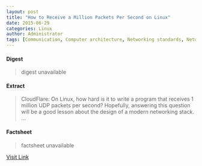 ```yaml
---
layout: post
title: "How to Receive a Million Packets Per Second on Linux"
date: 2015-06-29
categories: Linux
author: Administrator
tags: [Communication, Computer architecture, Networking standards, Network architecture, Communications protocols, Computing, Computer networking, Data transmission, Telecommunications, Network protocols, Technology]
---
```



#### Digest
>digest unavailable

#### Extract
>CloudFlare: On Linux, how hard is it to write a program that receives 1 million UDP packets per second?&nbsp;Hopefully, answering this question will be a good lesson about the design of a modern networking stack....

#### Factsheet
>factsheet unavailable

[Visit Link](https://www.linux.com/news/enterprise/networking/835910-how-to-receive-a-million-packets-per-second-on-linux/)



